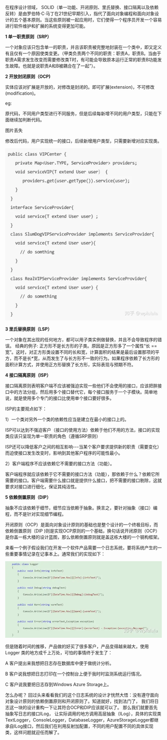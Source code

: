 在程序设计领域， SOLID（单一功能、开闭原则、里氏替换、接口隔离以及依赖反转）是由罗伯特·C·马丁在21世纪早期引入，指代了面向对象编程和面向对象设计的五个基本原则。当这些原则被一起应用时，它们使得一个程序员开发一个容易进行软件维护和扩展的系统变得更加可能。

**1 单一职责原则（SRP）**

一个对象应该只包含单一的职责，并且该职责被完整地封装在一个类中，即又定义有且仅有一个原因使类变更。（甲类负责两个不同的职责：职责A，职责B。当由于职责A需求发生改变而需要修改类T时，有可能会导致原本运行正常的职责B功能发生故障。也就是说职责A和B被耦合在了一起”）。

**2 开放封闭原则（OCP)**

实体应该对扩展是开放的，对修改是封闭的。即可扩展(extension)，不可修改(modification)。

eg:

原代码，不同用户类型进行不同服务，但是后续每新增不同的用户类型，只能在下面继续加判断代码。

图片丢失

修改后代码，用户实现统一的接口，后续新增用户类型，只需要新增对应实现类。

![img](SOLID原则_imgs\TG717tkBIpi.webp)

**3 里氏替换原则（LSP）**

一个对象在其出现的任何地方，都可以用子类实例做替换，并且不会导致程序的错误。
经典的例子: 正方形不是长方形的子类。原因是正方形多了一个属性“长 == 宽”。这时，对正方形类设置不同的长和宽，计算面积的结果是最后设置那项的平方，而不是长*宽，从而发生了与长方形不一致的行为。如果程序依赖了长方形的面积计算方式，并使用正方形替换了长方形，实际表现与预期不符。

**4 接口隔离原则（ISP）**

接口隔离原则表明客户端不应该被强迫实现一些他们不会使用的接口，应该把胖接口中的方法分组，然后用多个接口替代它，每个接口服务于一个子模块。简单地说，就是使用多个专门的接口比使用单个接口要好很多。

ISP的主要观点如下：

1）一个类对另外一个类的依赖性应当是建立在最小的接口上的。

ISP可以达到不强迫客户（接口的使用方法）依赖于他们不用的方法，接口的实现类应该只呈现为单一职责的角色（遵循SRP原则）

ISP还可以降低客户之间的相互影响---当某个客户要求提供新的职责（需要变化）而迫使接口发生改变时，影响到其他客户程序的可能性最小。

2）客户端程序不应该依赖它不需要的接口方法（功能）。

客户端程序就应该依赖于它不需要的接口方法（功能），那依赖于什么？依赖它所需要的接口。客户端需要什么接口就是提供什么接口，把不需要的接口剔除，这就要求对接口进行细化，保证其纯洁性。

**5 依赖倒置原则（DIP）**

抽象不应该依赖于细节，细节应当依赖于抽象。换言之，要针对抽象（接口）编程，而不是针对实现细节编程。

开闭原则（OCP）是面向对象设计原则的基础也是整个设计的一个终极目标，而依赖倒置原则（DIP )则是实现OCP原则的一个基础，换句话说开闭原则（OCP）是你盖一栋大楼的设计蓝图，那么依赖倒置原则就是盖这栋大楼的一个钢构框架。

来看一个例子假设我们在开发一个软件产品需要一个日志系统，要将系统产生的一些重要事情记录在记事本上。通常我们的实现如下：

![img](SOLID原则_imgs\wgdbppsA9Uh.webp)

但是随着时间的推移，产品做的好买了很多客户，产品变得越来越大，使用Logger 类的地方成千上万处，可怕的事情终于发生了：

A 客户提出来我想把日志存在数据库中便于做统计分析。

B 客户说我想把日志打印在一个控制台上便于我时时监测系统运行情况。

C 客户说我要把日志存到Windows Azure Storage上。

怎么办呢？ 回过头来看看我们的这个日志系统的设计才恍然大悟：没有遵守面向对象设计原则的依赖倒置原则和开闭原则了。知道就好，找到法门了， 我们将日志这一块的设计重构一下让其符合OCP和DIP应该就可以了。 那么我们就要首先抽象写日志的接口ILog， 让实际调用的地方调用高层抽象（ILog），具体的实现类TextLogger，ConsoleLogger，DatabaseLogger，AzureStorageLogger都继承自ILog接口，然后我们在利用反射加配置，不同的用户配置不同的具体实现类，这样问题就迎任而解了。